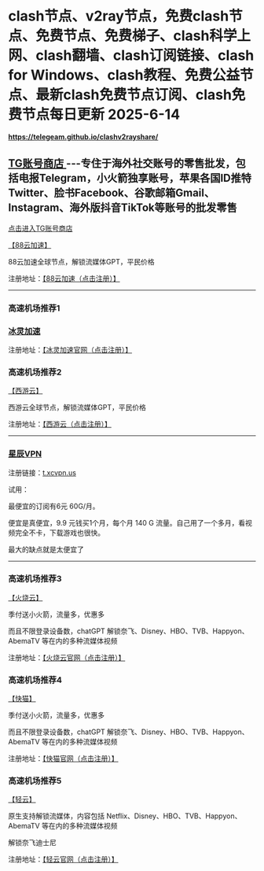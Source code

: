 # clash节点、v2ray节点，免费clash节点、免费节点、免费梯子、clash科学上网、clash翻墙、clash订阅链接、clash for Windows、clash教程、免费公益节点、最新clash免费节点订阅、clash免费节点每日更新 2025-6-14

**https://telegeam.github.io/clashv2rayshare/**


## [TG账号商店 ](https://shop.nodeshare.xyz/) ---专住于海外社交账号的零售批发，包括电报Telegram，小火箭独享账号，苹果各国ID推特Twitter、脸书Facebook、谷歌邮箱Gmail、Instagram、海外版抖音TikTok等账号的批发零售

[点击进入TG账号商店 ](https://shop.nodeshare.xyz/)

[【88云加速】](https://88cloud.dpdns.org/#/register?code=LSpR3sOK)

88云加速全球节点，解锁流媒体GPT，平民价格

注册地址：[【88云加速（点击注册）】](https://88cloud.dpdns.org/#/register?code=LSpR3sOK)

* * *

###  高速机场推荐1

### [冰灵加速](https://sulian.info/#/register?code=3R5DYYrL)

注册地址：[【冰灵加速官网（点击注册）】](https://sulian.info/#/register?code=3R5DYYrL)


###  高速机场推荐2

[【西游云】](https://goudan.site/#/register?code=LQzUg4EU)

西游云全球节点，解锁流媒体GPT，平民价格

注册地址：[【西游云（点击注册）】](https://goudan.site/#/register?code=LQzUg4EU)

* * *

### [星辰VPN](https://t.xcvpn.us/#/register?code=tLBWwhPs)

注册链接：[t.xcvpn.us](https://t.xcvpn.us/#/register?code=tLBWwhPs)

试用：

最便宜的订阅有6元 60G/月。

便宜是真便宜，9.9 元钱买1个月，每个月 140 G 流量。自己用了一个多月，看视频完全不卡，下载游戏也很快。

最大的缺点就是太便宜了

* * *

### 高速机场推荐3

[【火烧云】](https://huoshaoyun.pro/#/register?code=iYoHYy6g)

季付送小火箭，流量多，优惠多

而且不限登录设备数，chatGPT 解锁奈飞、Disney、HBO、TVB、Happyon、AbemaTV 等在内的多种流媒体视频

注册地址：[【火烧云官网（点击注册）】](https://huoshaoyun.pro/#/register?code=iYoHYy6g)

### 高速机场推荐4

[【快猫】](https://kuaimao.io/#/register?code=9xg6G0AV)

季付送小火箭，流量多，优惠多

而且不限登录设备数，chatGPT 解锁奈飞、Disney、HBO、TVB、Happyon、AbemaTV 等在内的多种流媒体视频

注册地址：[【快猫官网（点击注册）】](https://kuaimao.io/#/register?code=9xg6G0AV)

###  高速机场推荐5

 [【轻云】](https://qingyun.world/#/register?code=C5zOLvph)

原生支持解锁流媒体，内容包括 Netflix、Disney、HBO、TVB、Happyon、AbemaTV 等在内的多种流媒体视频

解锁奈飞迪士尼

注册地址：[【轻云官网（点击注册）】](https://qingyun.world/#/register?code=C5zOLvph)


